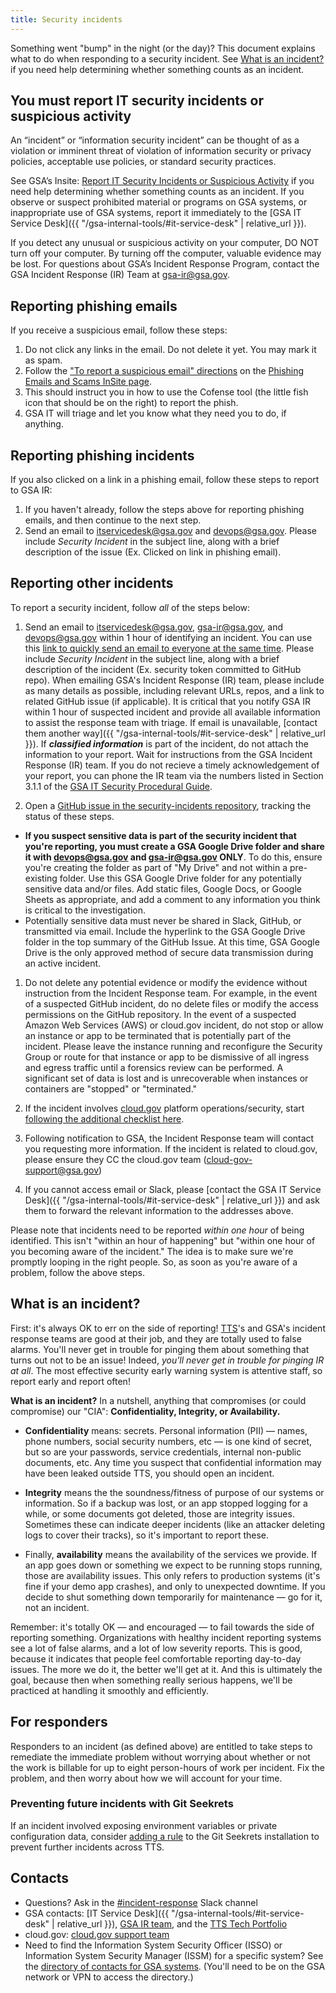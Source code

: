 ```yaml
---
title: Security incidents
---
```


Something went "bump" in the night (or the day)? This document explains what to do when responding to a security incident. See [What is an incident?](#what-is-an-incident) if you need help determining whether something counts as an incident.

## You must report IT security incidents or suspicious activity

An “incident” or “information security incident” can be thought of as a violation or imminent threat of violation of information security or privacy policies, acceptable use policies, or standard security practices. 

See GSA’s Insite: [Report IT Security Incidents or Suspicious Activity](https://insite.gsa.gov/topics/information-technology/security-and-privacy/it-security/report-it-security-incidents-and-suspicious-activity-immediately) if you need help determining whether something counts as an incident. If you observe or suspect prohibited material or programs on GSA systems, or inappropriate use of GSA systems, report it immediately to the [GSA IT Service Desk]({{ "/gsa-internal-tools/#it-service-desk" | relative_url }}).

If you detect any unusual or suspicious activity on your computer, DO NOT turn off your computer. By turning off the computer, valuable evidence may be lost. For questions about GSA’s Incident Response Program, contact the GSA Incident Response (IR) Team at [gsa-ir@gsa.gov](mailto:gsa-ir@gsa.gov).

## Reporting phishing emails
If you receive a suspicious email, follow these steps:

1. Do not click any links in the email. Do not delete it yet. You may mark it as spam.
1. Follow the ["To report a suspicious email" directions](https://insite.gsa.gov/topics/information-technology/do-it-yourself-self-help/google-g-suite-apps/email-with-gmail/phishing-emails-and-scams#Report%20suspicious%20emails) on the [Phishing Emails and Scams InSite page](https://insite.gsa.gov/topics/information-technology/do-it-yourself-self-help/google-g-suite-apps/email-with-gmail/phishing-emails-and-scams#Report%20suspicious%20emails).
1. This should instruct you in how to use the Cofense tool (the little fish icon that should be on the right) to report the phish.
1. GSA IT will triage and let you know what they need you to do, if anything.

## Reporting phishing incidents
If you also clicked on a link in a phishing email, follow these steps to report to GSA IR:

1. If you haven't already, follow the steps above for reporting phishing emails, and then continue to the next step.
1. Send an email to  itservicedesk@gsa.gov and devops@gsa.gov. Please include *Security Incident* in the subject line, along with a brief description of the issue (Ex. Clicked on link in phishing email).

## Reporting other incidents
To report a security incident, follow *all* of the steps below:

1. Send an email to itservicedesk@gsa.gov, gsa-ir@gsa.gov, and devops@gsa.gov within 1 hour of identifying an incident. You can use this
 <a href="mailto:itservicedesk@gsa.gov?subject=Incident:&cc=gsa-ir@gsa.gov;devops@gsa.gov">link to quickly send an email to everyone at the same time</a>. Please include *Security Incident* in the subject line, along with a brief description of the incident (Ex. security token committed to GitHub repo). When emailing GSA's Incident Response (IR) team, please include as many details as possible, including relevant URLs, repos, and a link to related GitHub issue (if applicable). It is critical that you notify GSA IR within 1 hour of suspected incident and provide all available information to assist the response team with triage. If email is unavailable, [contact them another way]({{ "/gsa-internal-tools/#it-service-desk" | relative_url }}). If **_classified information_** is part of the incident, do not attach the information to your report. Wait for instructions from the GSA Incident Response (IR) team. If you do not recieve a timely acknowledgement of your report, you can phone the IR team via the numbers listed in Section 3.1.1 of the [GSA IT Security Procedural Guide](https://insite.gsa.gov/portal/getMediaData?mediaId=558637).

1. Open a [GitHub issue in the security-incidents repository](https://github.com/18F/security-incidents/issues/new), tracking the status of these steps.
  * **If you suspect sensitive data is part of the security incident that you're reporting, you must create a GSA Google Drive folder and share it with devops@gsa.gov and gsa-ir@gsa.gov ONLY**. To do this, ensure you're creating the folder as part of "My Drive" and not within a pre-existing folder. Use this GSA Google Drive folder for any potentially sensitive data and/or files. Add static files, Google Docs, or Google Sheets as appropriate, and add a comment to any information you think is critical to the investigation.
  * Potentially sensitive data must never be shared in Slack, GitHub, or transmitted via email. Include the hyperlink to the GSA Google Drive folder in the top summary of the GitHub Issue. At this time, GSA Google Drive is the only approved method of secure data transmission during an active incident.

1. Do not delete any potential evidence or modify the evidence without instruction from the Incident Response team. For example, in the event of a suspected GitHub incident, do no delete files or modify the access permissions on the GitHub repository. In the event of a suspected Amazon Web Services (AWS) or cloud.gov incident, do not stop or allow an instance or app to be terminated that is potentially part of the incident. Please leave the instance running and reconfigure the Security Group or route for that instance or app to be dismissive of all ingress and egress traffic until a forensics review can be performed. A significant set of data is lost and is unrecoverable when instances or containers are "stopped" or "terminated."

1. If the incident involves [cloud.gov](https://cloud.gov/) platform operations/security, start [following the additional checklist here](https://cloud.gov/docs/ops/security-ir-checklist/).

1. Following notification to GSA, the Incident Response team will contact you requesting more information. If the incident is related to cloud.gov, please ensure they CC the cloud.gov team (cloud-gov-support@gsa.gov)

1. If you cannot access email or Slack, please [contact the GSA IT Service Desk]({{ "/gsa-internal-tools/#it-service-desk" | relative_url }}) and ask them to forward the relevant information to the addresses above. 

Please note that incidents need to be reported *within one hour* of being identified. This isn't "within an hour of happening" but "within one hour of you becoming aware of the incident." The idea is to make sure we're promptly looping in the right people. So, as soon as you're aware of a problem, follow the above steps.

## What is an incident?

First: it's always OK to err on the side of reporting! [TTS](http://www.gsa.gov/portal/category/25729)'s and GSA's incident response teams are good at their job, and they are totally used to false alarms. You'll never get in trouble for pinging them about something that turns out not to be an issue! Indeed, *you'll never get in trouble for pinging IR at all*. The most effective security early warning system is attentive staff, so report early and report often!

**What is an incident?** In a nutshell, anything that compromises (or could compromise) our "CIA": **Confidentiality, Integrity, or Availability.**

- **Confidentiality** means: secrets. Personal information (PII) — names, phone numbers, social security numbers, etc — is one kind of secret, but so are your passwords, service credentials, internal non-public documents, etc. Any time you suspect that confidential information may have been leaked outside TTS, you should open an incident.

- **Integrity** means the the soundness/fitness of purpose of our systems or information. So if a backup was lost, or an app stopped logging for a while, or some documents got deleted, those are integrity issues. Sometimes these can indicate deeper incidents (like an attacker deleting logs to cover their tracks), so it's important to report these.

- Finally, **availability** means the availability of the services we provide. If an app goes down or something we expect to be running stops running, those are availability issues. This only refers to production systems (it's fine if your demo app crashes), and only to unexpected downtime. If you decide to shut something down temporarily for maintenance — go for it, not an incident.

Remember: it's totally OK — and encouraged — to fail towards the side of reporting something. Organizations with healthy incident reporting systems see a lot of false alarms, and a lot of low severity reports. This is good, because it indicates that people feel comfortable reporting day-to-day issues. The more we do it, the better we'll get at it. And this is ultimately the goal, because then when something really serious happens, we'll be practiced at handling it smoothly and efficiently.

## For responders

Responders to an incident (as defined above) are entitled to take steps to remediate the immediate problem without worrying about whether or not the work is billable for up to eight person-hours of work per incident. Fix the problem, and then worry about how we will account for your time.

### Preventing future incidents with Git Seekrets

If an incident involved exposing environment variables or private configuration data, consider [adding a rule](https://github.com/18F/laptop#git-seekret) to the Git Seekrets installation to prevent further incidents across TTS.

## Contacts

- Questions? Ask in the [#incident-response](https://gsa-tts.slack.com/messages/incident-response) Slack channel
- GSA contacts: [IT Service Desk]({{ "/gsa-internal-tools/#it-service-desk" | relative_url }}), [GSA IR team](mailto:gsa-ir@gsa.gov), and the [TTS Tech Portfolio](mailto:devops@gsa.gov)
- cloud.gov: [cloud.gov support team](mailto:cloud-gov-support@gsa.gov)
- Need to find the Information System Security Officer (ISSO) or Information System Security Manager (ISSM) for a specific system? See the [directory of contacts for GSA systems](https://ea.gsa.gov/#!/FISMA_POC). (You'll need to be on the GSA network or VPN to access the directory.)
